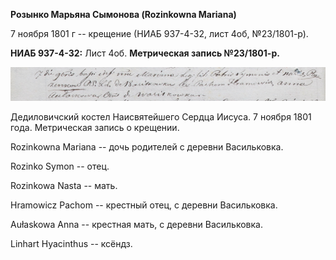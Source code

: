**Розынко Марьяна Сымонова (Rozinkowna Mariana)**

7 ноября 1801 г -- крещение (НИАБ 937-4-32, лист 4об, №23/1801-р).

**НИАБ 937-4-32:** Лист 4об. **Метрическая запись №23/1801-р.**

![](./media/026e07134435cd4a688d682ca77ffa5654d5c8f0.png)

Дедиловичский костел Наисвятейшего Сердца Иисуса. 7 ноября 1801 года.
Метрическая запись о крещении.

Rozinkowna Mariana -- дочь родителей с деревни Васильковка.

Rozinko Symon -- отец.

Rozinkowa Nasta -- мать.

Hramowicz Pachom -- крестный отец, с деревни Васильковка.

Aułaskowa Anna -- крестная мать, с деревни Васильковка.

Linhart Hyacinthus -- ксёндз.
